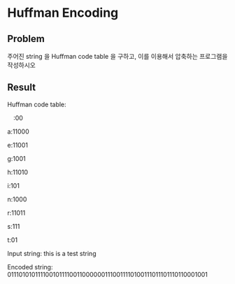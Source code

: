 # Huffman Encoding
## Problem
주어진 string 을 Huffman code table 을 구하고, 이를 이용해서 압축하는 프로그램을 작성하시오

## Result
Huffman code table:

 :00
 
a:11000

e:11001

g:1001

h:11010

i:101

n:1000

r:11011

s:111

t:01

Input string: this is a test string

Encoded string: 01110101011110010111100110000001110011110100111011101110110001001


